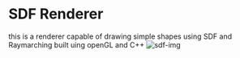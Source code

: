# SDF Renderer
this is a renderer capable of drawing simple shapes using SDF and Raymarching
built uing openGL and C++
![sdf-img](https://i.ibb.co/F4MCKr5P/Screenshot-2025-03-12-231328.png)
